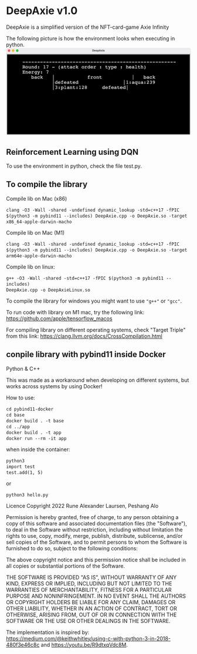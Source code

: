# DeepAxie v1.0

DeepAxie is a simplified version of the NFT-card-game Axie Infinity

The following picture is how the environment looks when executing in 
python.
![](https://github.com/cair/DeepAxie/blob/main/environment.png)


## Reinforcement Learning using DQN

To use the environment in python, check the file test.py.

## To compile the library
Compile lib on Mac (x86)
```
clang -O3 -Wall -shared -undefined dynamic_lookup -std=c++17 -fPIC 
$(python3 -m pybind11 --includes) DeepAxie.cpp -o DeepAxie.so -target 
x86_64-apple-darwin-macho
```

Compile lib on Mac (M1)
```
clang -O3 -Wall -shared -undefined dynamic_lookup -std=c++17 -fPIC 
$(python3 -m pybind11 --includes) DeepAxie.cpp -o DeepAxie.so -target 
arm64e-apple-darwin-macho
```

Compile lib on linux:
```
g++ -O3 -Wall -shared -std=c++17 -fPIC $(python3 -m pybind11 --includes) 
DeepAxie.cpp -o DeepAxieLinux.so
```


To compile the library for windows you might want to use `"g++"` or 
`"gcc"`.

To run code with library on M1 mac, try the following link:
https://github.com/apple/tensorflow_macos


For compiling library on different operating systems, check "Target 
Triple" from this link:
https://clang.llvm.org/docs/CrossCompilation.html


## conpile library with pybind11 inside Docker

Python & C++

This was made as a workaround when developing on different systems, but 
works across systems by using Docker!

How to use:
```
cd pybind11-docker
cd base
docker build . -t base
cd ../app
docker build . -t app
docker run --rm -it app
```

when inside the container:

```
python3
import test
test.add(1, 5)
```
or
```
python3 hello.py
```

Licence
Copyright 2022 Rune Alexander Laursen, Peshang Alo

Permission is hereby granted, free of charge, to any person obtaining a 
copy of this software and associated documentation files (the "Software"), 
to deal in the Software without restriction, including without limitation 
the rights to use, copy, modify, merge, publish, distribute, sublicense, 
and/or sell copies of the Software, and to permit persons to whom the 
Software is furnished to do so, subject to the following conditions:

The above copyright notice and this permission notice shall be included in 
all copies or substantial portions of the Software.

THE SOFTWARE IS PROVIDED "AS IS", WITHOUT WARRANTY OF ANY KIND, EXPRESS OR 
IMPLIED, INCLUDING BUT NOT LIMITED TO THE WARRANTIES OF MERCHANTABILITY, 
FITNESS FOR A PARTICULAR PURPOSE AND NONINFRINGEMENT. IN NO EVENT SHALL 
THE AUTHORS OR COPYRIGHT HOLDERS BE LIABLE FOR ANY CLAIM, DAMAGES OR OTHER 
LIABILITY, WHETHER IN AN ACTION OF CONTRACT, TORT OR OTHERWISE, ARISING 
FROM, OUT OF OR IN CONNECTION WITH THE SOFTWARE OR THE USE OR OTHER 
DEALINGS IN THE SOFTWARE.

The implementation is inspired by: 
https://medium.com/@keithwhitley/using-c-with-python-3-in-2018-480f3e46c8c 
and https://youtu.be/R9dtxqVdc8M.
